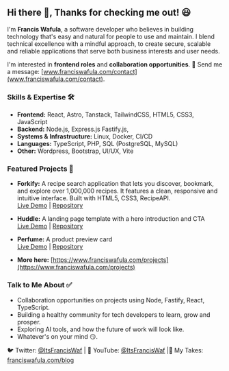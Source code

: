 ## Hi there 👋, Thanks for checking me out! 😃

I'm **Francis Wafula**, a software developer who believes in building technology that's easy and natural for people to use and maintain. I blend technical excellence with a mindful approach, to create secure, scalable and reliable applications that serve both business interests and user needs.

I'm interested in **frontend roles** and **collaboration opportunities**. 📧 Send me a message: [www.franciswafula.com/contact](www.franciswafula.com/contact).

### Skills & Expertise 🛠️

- **Frontend:** React, Astro, Tanstack, TailwindCSS, HTML5, CSS3, JavaScript
- **Backend:** Node.js, Express.js Fastify.js,
- **Systems & Infrastructure:** Linux, Docker, CI/CD
- **Languages:** TypeScript, PHP, SQL (PostgreSQL, MySQL)
- **Other:** Wordpress, Bootstrap, UI/UX, Vite

### Featured Projects 🚀

- **Forkify:** A recipe search application that lets you discover, bookmark, and explore over 1,000,000 recipes. It features a clean, responsive and intuitive interface. Built with HTML5, CSS3, RecipeAPI.<br>[Live Demo](https://forkified-franco.netlify.app/#5ed6604591c37cdc054bc886) | [Repository](https://github.com/franco2ke/forkify)

- **Huddle:** A landing page template with a hero introduction and CTA<br>[Live Demo](https://franco2ke.github.io/huddle-landing-page/) | [Repository](https://github.com/franco2ke/huddle-landing-page)

- **Perfume:** A product preview card<br>[Live Demo](https://franco2ke.github.io/product-preview-card/) | [Repository](https://github.com/franco2ke/product-preview-card)

- **More here:** [https://www.franciswafula.com/projects](https://www.franciswafula.com/projects)

### Talk to Me About ✅

- Collaboration opportunities on projects using Node, Fastify, React, TypeScript.
- Building a healthy community for tech developers to learn, grow and prosper.
- Exploring AI tools, and how the future of work will look like.
- Whatever's on your mind 😏.

🐦 Twitter: [@ItsFrancisWaf](https://x.com/ItsFrancisWaf) | 🎥 YouTube: [@ItsFrancisWaf](https://www.youtube.com/@ItsFrancisWaf) |📝 My Takes: [franciswafula.com/blog](https://franciswafula.com/blog)

